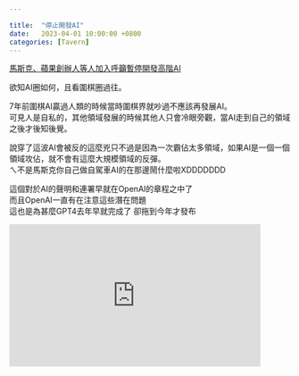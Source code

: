 ```yaml
---

title:  "停止開發AI"
date:   2023-04-01 10:00:00 +0800
categories: [Tavern]
---
```


[馬斯克、蘋果創辦人等人加入呼籲暫停開發高階AI](https://www.ithome.com.tw/news/156198)

欲知AI圈如何，且看圍棋圈過往。

7年前圍棋AI贏過人類的時候當時圍棋界就吵過不應該再發展AI。  
可見人是自私的，其他領域發展的時候其他人只會冷眼旁觀，當AI走到自己的領域之後才後知後覺。

說穿了這波AI會被反的這麼兇只不過是因為一次霸佔太多領域，如果AI是一個一個領域攻佔，就不會有這麼大規模領域的反彈。  
ㄟ不是馬斯克你自己做自駕車AI的在那邊鬧什麼啦XDDDDDDD


這個對於AI的聲明和連署早就在OpenAI的章程之中了  
而且OpenAI一直有在注意這些潛在問題  
這也是為甚麼GPT4去年早就完成了 卻拖到今年才發布  
<iframe width="450" height="255" src="https://www.youtube.com/embed/-7Zp1evdNFU" title="YouTube video player" frameborder="0" ></iframe>